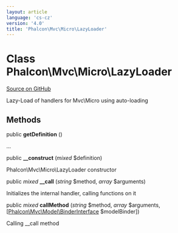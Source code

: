 ```yaml
---
layout: article
language: 'cs-cz'
version: '4.0'
title: 'Phalcon\Mvc\Micro\LazyLoader'
---
```


# Class **Phalcon\Mvc\Micro\LazyLoader**

<a href="https://github.com/phalcon/cphalcon/tree/v4.0.0/phalcon/mvc/micro/lazyloader.zep" class="btn btn-default btn-sm">Source on GitHub</a>

Lazy-Load of handlers for Mvc\Micro using auto-loading

## Methods

public **getDefinition** ()

...

public **__construct** (*mixed* $definition)

Phalcon\Mvc\Micro\LazyLoader constructor

public *mixed* **__call** (*string* $method, *array* $arguments)

Initializes the internal handler, calling functions on it

public *mixed* **callMethod** (*string* $method, *array* $arguments, [[Phalcon\Mvc\Model\BinderInterface](api/Phalcon_Mvc_Model_BinderInterface) $modelBinder])

Calling __call method